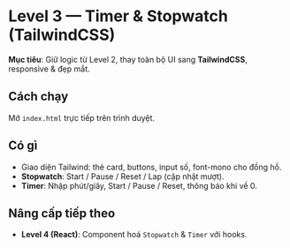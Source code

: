 # Level 3 — Timer & Stopwatch (TailwindCSS)

**Mục tiêu**: Giữ logic từ Level 2, thay toàn bộ UI sang **TailwindCSS**, responsive & đẹp mắt.

## Cách chạy
Mở `index.html` trực tiếp trên trình duyệt.

## Có gì
- Giao diện Tailwind: thẻ card, buttons, input số, font-mono cho đồng hồ.
- **Stopwatch**: Start / Pause / Reset / Lap (cập nhật mượt).
- **Timer**: Nhập phút/giây, Start / Pause / Reset, thông báo khi về 0.

## Nâng cấp tiếp theo
- **Level 4 (React)**: Component hoá `Stopwatch` & `Timer` với hooks.
